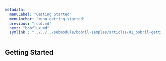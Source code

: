 ```yaml
---
metadata:
  menuLabel: "Getting Started"
  menuAnchor: "menu-getting-started"
  previous: "root.md"
  next: "bobflux.md"
  symlink : "../../../submodule/bobril-samples/articles/01_bobril-getting-started.md"
---
```


<h2 id="menu-getting-started">Getting Started</h2>